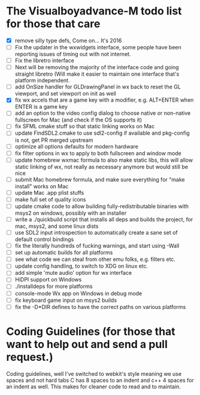 # The Visualboyadvance-M todo list for those that care

- [x] remove silly type defs, Come on... It's 2016
- [ ] Fix the updater in the wxwidgets interface, some people have been reporting issues of timing out with not internet.
- [ ] Fix the libretro interface
- [ ] Next will be removing the majority of the interface code and going straight libretro (Will make it easier to maintain one interface that's platform independent.
- [ ] add OnSize handler for GLDrawingPanel in wx back to reset the GL viewport, and set viewport on init as well
- [x] fix wx accels that are a game key with a modifier, e.g. ALT+ENTER when ENTER is a game key 
- [ ] add an option to the video config dialog to choose native or non-native fullscreen for Mac (and check if the OS supports it)
- [ ] fix SFML cmake stuff so that static linking works on Mac
- [ ] update FindSDL2.cmake to use sdl2-config if available and pkg-config is not, get PR merged upstream
- [ ] optimize all options defaults for modern hardware
- [ ] fix filter options in wx to apply to both fullscreen and window mode
- [ ] update homebrew wxmac formula to also make static libs, this will allow static linking of wx, not really as necessary anymore but would still be nice
- [ ] submit Mac homebrew formula, and make sure everything for "make install" works on Mac
- [ ] update Mac .app plist stuffs
- [ ] make full set of quality icons
- [ ] update cmake code to allow building fully-redistributable binaries with msys2 on windows, possibly with an installer
- [ ] write a ./quickbuild script that installs all deps and builds the project, for mac, msys2, and some linux dists
- [ ] use SDL2 input introspection to automatically create a sane set of default control bindings
- [ ] fix the literally hundreds of fucking warnings, and start using -Wall
- [ ] set up automatic builds for all platforms
- [ ] see what code we can steal from other emu folks, e.g. filters etc.
- [ ] update config handling, to switch to XDG on linux etc.
- [ ] add simple 'mute audio' option for wx interface
- [ ] HiDPI support on Windows
- [ ] ./installdeps for more platforms
- [ ] console-mode Wx app on Windows in debug mode
- [ ] fix keyboard game input on msys2 builds
- [ ] fix the -D\*DIR defines to have the correct paths on various platforms

# Coding Guidelines (for those that want to help out and send a pull request.)

Coding guidelines, well I've switched to webkit's style meaning we use spaces and not hard tabs
C has 8 spaces to an indent and c++ 4 spaces for an indent as well. This makes for cleaner code to read and to maintain. 
